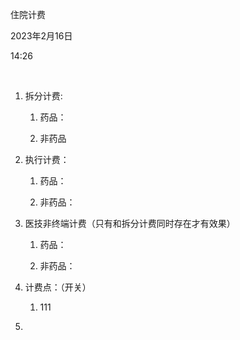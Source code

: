 住院计费

2023年2月16日

14:26

 

1.  拆分计费:

    1.  药品：

    2.  非药品

2.  执行计费：

    1.  药品：

    2.  非药品：

3.  医技非终端计费（只有和拆分计费同时存在才有效果）

    1.  药品：

    2.  非药品：

4.  计费点：（开关）

    1.  111

5.   
